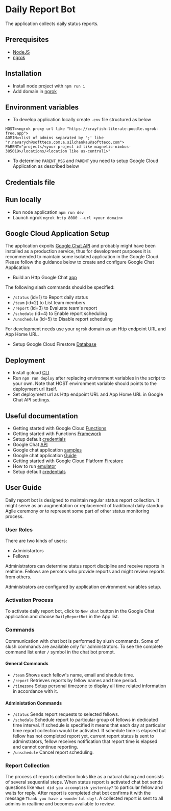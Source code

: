 # Daily Report Bot
The application collects daily status reports.

## Prerequisites
- [NodeJS](https://nodejs.org/en)
- [ngrok](https://ngrok.com/docs/getting-started/)

## Installation
- Install node project with `npm run i`
- Add domain in [ngrok](https://dashboard.ngrok.com/domains)

## Environment variables
- To develop application locally create `.env` file structured as below
```
HOST=<ngrok proxy url like "https://crayfish-literate-poodle.ngrok-free.app">
ADMIN=<list of admins separated by ';' like "r.navarych@softteco.com;a.silchankau@softteco.com">
PARENT="projects/<your project id like magnetic-nimbus-385019>/locations/<location like us-central1>"
```
- To determine `PARENT_MSG` and `PARENT` you need to setup Google Cloud Application as described below

## Credentials file


## Run locally
- Run node application `npm run dev`
- Launch ngrok `ngrok http 8080 --url <your domain>`

## Google Cloud Application Setup
The application expoits [Google Chat API](https://developers.google.com/workspace/chat/api-overview) and probably might have been installed as a production service, thus for development purposes it is recommended to maintain some isolated application in the Google Cloud. Please follow the guidance below to create and configure Google Chat Application:
- Build an Http Google Chat [app](https://developers.google.com/workspace/chat/quickstart/gcf-app)

The following slash commands should be specified:
- `/status` (id=1) to Report daily status
- `/team` (id=2) to List team members
- `/report` (id=3) to Evaluate team's report
- `/schedule` (id=4) to Enable report scheduling
- `/unschedule` (id=5) to Disable report scheduling

For development needs use your `ngrok` domain as an Http endpoint URL and App Home URL.

- Setup Google Cloud Firestore [Database](https://cloud.google.com/firestore/docs/create-database-server-client-library)

## Deployment
- Install gcloud [CLI](https://cloud.google.com/sdk/docs/install)
- Run `npm run deploy` after replacing environment variables in the script to your own. Note that HOST environment variable should points to the deployment url itself.
- Set deployment url as Http endpoint URL and App Home URL in Google Chat API settings.

## Useful documentation
- Getting started with Google Cloud [Functions](https://cloud.google.com/functions/docs/console-quickstart)
- Getting started with Functions [Framework](https://github.com/GoogleCloudPlatform/functions-framework-nodejs)
- Setup default [credentials](https://cloud.google.com/docs/authentication/set-up-adc-local-dev-environment)
- Google Chat [API](https://developers.google.com/workspace/chat/api-overview)
- Google chat application [samples](https://github.com/googleworkspace/google-chat-samples)
- Google chat application [Guide](https://developers.google.com/workspace/chat/tutorial-project-management)
- Getting started with Google Cloud Platform [Firestore](https://cloud.google.com/firestore/docs/create-database-server-client-library)
- How to run [emulator](https://cloud.google.com/firestore/docs/emulator)
- Setup default [credentials](https://cloud.google.com/docs/authentication/set-up-adc-local-dev-environment)

## User Guide
Daily report bot is designed to maintain regular status report collection. It might serve as an augmentation or replacement of traditional daily standup Agile ceremony or to represent some part of other status monitoring process.

### User Roles
There are two kinds of users:
- Administartors
- Fellows

Administrators can determine status report discipline and receive reports in realtime. Fellows are persons who provide reports and might review reports from others.

Administrators are configured by application environment variables setup.

### Activation Process
To activate daily report bot, click to `New chat` button in the Google Chat application and choose `DailyReportBot` in the App list.

### Commands
Communication with chat bot is performed by slush commands. Some of slush commands are available only for administrators. To see the complete command list enter `/` symbol in the chat bot prompt.

#### General Commands
- `/team` Shows each fellow's name, email and shedule time.
- `/report` Retrieves reports by fellow names and time period.
- `/timezone` Setup personal timezone to display all time related information in accordance with it.

#### Administation Commands
- `/status` Sends report requests to selected fellows.
- `/schedule` Schedule report to particular group of fellows in dedicated time interval. If schedule is specified it means that each day at particular time report collection would be activated. If schedule time is elapsed but fellow has not completed report yet, current report status is sent to adminstrators, fellow receives notification that report time is elapsed and cannot continue reporting.
- `/unschedule` Cancel report scheduling.

### Report Collection
The process of reports collection looks like as a natural dialog and consists of several sequential steps. When status report is activated chat bot sends questions like `What did you accomplish yesterday?` to particular fellow and waits for reply. After report is completed chat bot confirms it with the message `Thank you have a wonderful day!`. A collected report is sent to all admins in realtime and becomes available to review.



